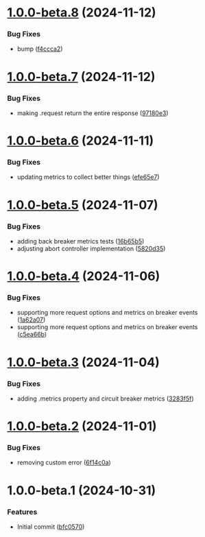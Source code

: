 # [1.0.0-beta.8](https://github.com/podium-lib/http-client/compare/v1.0.0-beta.7...v1.0.0-beta.8) (2024-11-12)


### Bug Fixes

* bump ([f4ccca2](https://github.com/podium-lib/http-client/commit/f4ccca2ca82a78f278f1fc8f828074bb19eacb17))

# [1.0.0-beta.7](https://github.com/podium-lib/http-client/compare/v1.0.0-beta.6...v1.0.0-beta.7) (2024-11-12)


### Bug Fixes

* making .request return the entire response ([97180e3](https://github.com/podium-lib/http-client/commit/97180e3fb8b135fcd0cc4810148701f48b9db1dd))

# [1.0.0-beta.6](https://github.com/podium-lib/http-client/compare/v1.0.0-beta.5...v1.0.0-beta.6) (2024-11-11)


### Bug Fixes

* updating metrics to collect better things ([efe65e7](https://github.com/podium-lib/http-client/commit/efe65e7de5c3d4b3e11cb0f46a5adf9493cad51b))

# [1.0.0-beta.5](https://github.com/podium-lib/http-client/compare/v1.0.0-beta.4...v1.0.0-beta.5) (2024-11-07)


### Bug Fixes

* adding back breaker metrics tests ([16b65b5](https://github.com/podium-lib/http-client/commit/16b65b513a1d6932316b781c4e675e0956a76691))
* adjusting abort controller implementation ([5820d35](https://github.com/podium-lib/http-client/commit/5820d35fb0be8afd4c4886997ec07f69ebf0b5b5))

# [1.0.0-beta.4](https://github.com/podium-lib/http-client/compare/v1.0.0-beta.3...v1.0.0-beta.4) (2024-11-06)


### Bug Fixes

* supporting more request options and metrics on breaker events ([1a62a07](https://github.com/podium-lib/http-client/commit/1a62a07de4c070738cebdd9f02a9e73c7fab784f))
* supporting more request options and metrics on breaker events ([c5ea66b](https://github.com/podium-lib/http-client/commit/c5ea66b620cb5d5a3fec12b9be0735bb8d0ad6ee))

# [1.0.0-beta.3](https://github.com/podium-lib/http-client/compare/v1.0.0-beta.2...v1.0.0-beta.3) (2024-11-04)


### Bug Fixes

* adding .metrics property and circuit breaker metrics ([3283f5f](https://github.com/podium-lib/http-client/commit/3283f5fbe139efeacd1cc67b0a576a3587b14acd))

# [1.0.0-beta.2](https://github.com/podium-lib/http-client/compare/v1.0.0-beta.1...v1.0.0-beta.2) (2024-11-01)


### Bug Fixes

* removing custom error ([6f14c0a](https://github.com/podium-lib/http-client/commit/6f14c0a0f5e3c772ef78b4ec40ba2b6fd193a5a0))

# 1.0.0-beta.1 (2024-10-31)


### Features

* Initial commit ([bfc0570](https://github.com/podium-lib/http-client/commit/bfc05709128b591b3d71aeddc3a30749cd2cf4cf))
